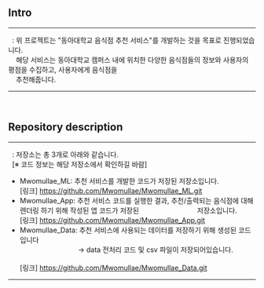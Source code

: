 ## Intro

---
&nbsp; : 위 프로젝트는 "동아대학교 음식점 추천 서비스"를 개발하는 것을 목표로 진행되었습니다. <Br>
&nbsp;&nbsp;&nbsp;&nbsp;해당 서비스는 동아대학교 캠퍼스 내에 위치한 다양한 음식점들의 정보와 사용자의 평점을 수집하고, 사용자에게 음식점을 <br>
&nbsp;&nbsp;&nbsp;&nbsp;추천해줍니다. 

---
<br>
  
## Repository description
  
---
&nbsp; : 저장소는 총 3개로 아래와 같습니다.<br>
&nbsp; [※ 코드 정보는 해당 저장소에서 확인하길 바람]  <br>
* Mwomullae_ML: 추천 서비스를 개발한 코드가 저장된 저장소입니다.  
  [링크] https://github.com/Mwomullae/Mwomullae_ML.git
* Mwomullae_App: 추천 서비스 코드를 실행한 결과, 추천/출력되는 음식점에 대해 렌더링 하기 위해 작성된 앱 코드가 저장된 
&nbsp;&nbsp;&nbsp;&nbsp;&nbsp;&nbsp;&nbsp;&nbsp;&nbsp;&nbsp;&nbsp;&nbsp;&nbsp;&nbsp;&nbsp;&nbsp;&nbsp;&nbsp;&nbsp;&nbsp;&nbsp;&nbsp;&nbsp;&nbsp;&nbsp;&nbsp;&nbsp;&nbsp;&nbsp;저장소입니다.  
  [링크] https://github.com/Mwomullae/Mwomullae_App.git
* Mwomullae_Data: 추천 서비스에 사용되는 데이터를 저장하기 위해 생성된 코드입니다<br>
&nbsp;&nbsp;&nbsp;&nbsp;&nbsp;&nbsp;&nbsp;&nbsp;&nbsp;&nbsp;&nbsp;&nbsp;&nbsp;&nbsp;&nbsp;&nbsp;&nbsp;&nbsp;&nbsp;&nbsp;&nbsp;&nbsp;&nbsp;&nbsp;&nbsp;&nbsp;&nbsp;&nbsp;&nbsp;&nbsp;→ data 전처리 코드 및 csv 파일이 저장되어있습니다.<br>  
  [링크] https://github.com/Mwomullae/Mwomullae_Data.git


---

